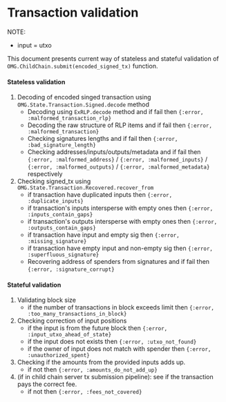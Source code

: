 # Transaction validation

NOTE:
* input = utxo

This document presents current way of stateless and stateful validation of
`OMG.ChildChain.submit(encoded_signed_tx)` function.

#### Stateless validation

1. Decoding of encoded singed transaction using `OMG.State.Transaction.Signed.decode` method
    * Decoding using `ExRLP.decode` method and if fail then `{:error, :malformed_transaction_rlp}`
    * Decoding the raw structure of RLP items and if fail then `{:error, :malformed_transaction}`
    * Checking signatures lengths and if fail then `{:error, :bad_signature_length}`
    * Checking addresses/inputs/outputs/metadata and if fail then `{:error, :malformed_address}` / `{:error, :malformed_inputs}` / `{:error, :malformed_outputs}` / `{:error, :malformed_metadata}` respectively
2. Checking signed_tx using `OMG.State.Transaction.Recovered.recover_from`
    * if transaction have duplicated inputs then `{:error, :duplicate_inputs}`
    * if transaction's inputs intersperse with empty ones then `{:error, :inputs_contain_gaps}`
    * if transaction's outputs intersperse with empty ones then `{:error, :outputs_contain_gaps}`
    * if transaction have input and empty sig then  `{:error, :missing_signature}`
    * if transaction have empty input and non-empty sig then  `{:error, :superfluous_signature}`
    * Recovering address of spenders from signatures and if fail then `{:error, :signature_corrupt}`

#### Stateful validation

1. Validating block size
    * if the number of transactions in block exceeds limit then `{:error, :too_many_transactions_in_block}`
2. Checking correction of input positions
    * if the input is from the future block then `{:error, :input_utxo_ahead_of_state}`
    * if the input does not exists then `{:error, :utxo_not_found}`
    * if the owner of input does not match with spender then `{:error, :unauthorized_spent}`
3. Checking if the amounts from the provided inputs adds up.
    * if not then `{:error, :amounts_do_not_add_up}`
4. (if in child chain server tx submission pipeline): see if the transaction pays the correct fee.
    * if not then `{:error, :fees_not_covered}`

